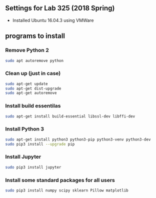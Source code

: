 ## Settings for Lab 325 (2018 Spring)


* Installed Ubuntu 16.04.3 using VMWare 

## programs to install


### Remove Python 2

```bash
sudo apt autoremove python
```

### Clean up (just in case)
```bash
sudo apt-get update
sudo apt-get dist-upgrade
sudo apt-get autoremove
```

### Install build essentilas
```bash
sudo apt-get install build-essential libssl-dev libffi-dev 
```

### Install Python 3
```bash
sudo apt-get install python3 python3-pip python3-venv python3-dev
sudo pip3 install --upgrade pip
```

### Install Jupyter

```bash
sudo pip3 install jupyter
```

### Install some standard packages for all users

```bash
sudo pip3 install numpy scipy sklearn Pillow matplotlib
```

